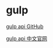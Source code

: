 # gulp

[gulp api GitHub](https://github.com/gulpjs/gulp/blob/master/docs/API.md)

[gulp api 中文官网](https://www.gulpjs.com.cn/docs/api/)
